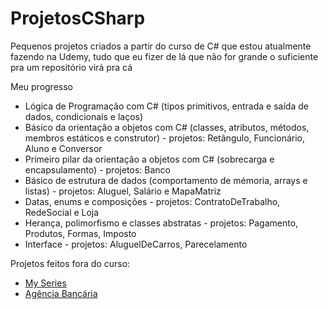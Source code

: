 # ProjetosCSharp
Pequenos projetos criados a partir do curso de C# que estou atualmente fazendo na Udemy, tudo que eu fizer de lá que não for grande o suficiente pra um repositório virá pra cá

Meu progresso
* Lógica de Programação com C# (tipos primitivos, entrada e saída de dados, condicionais e laços)
* Básico da orientação a objetos com C# (classes, atributos, métodos, membros estáticos e construtor) - projetos: Retângulo, Funcionário, Aluno e Conversor
* Primeiro pilar da orientação a objetos com C# (sobrecarga e encapsulamento) - projetos: Banco
* Básico de estrutura de dados (comportamento de mémoria, arrays e listas) - projetos: Aluguel, Salário e MapaMatriz
* Datas, enums e composições - projetos: ContratoDeTrabalho, RedeSocial e Loja
* Herança, polimorfismo e classes abstratas - projetos: Pagamento, Produtos, Formas, Imposto
* Interface - projetos: AluguelDeCarros, Parecelamento

Projetos feitos fora do curso:  
* [My Series](https://github.com/Viniciusadm/MySeries)
* [Agência Bancária](https://github.com/Viniciusadm/AgenciaBancaria)
